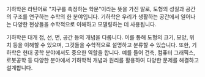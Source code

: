 기하학은 라틴어로 "지구를 측정하는 학문"이라는 뜻을 가진 말로, 도형의 성질과 공간의 구조를 연구하는 수학의 한 분야입니다. 기하학은 우리가 생활하는 공간에서 일어나는 다양한 현상들을 수학적으로 이해하고 모델링하는 데 사용됩니다.

기하학은 대개 점, 선, 면, 공간 등의 개념을 다룹니다. 이를 통해 도형의 크기, 모양, 위치 등을 이해할 수 있으며, 그것들을 수학적으로 설명하고 분류할 수 있습니다. 또한, 기하학은 현대 공학 분야에서도 중요한 역할을 합니다. 예를 들어 건축, 컴퓨터 그래픽스, 로봇공학 등 다양한 분야에서 기하학적 개념과 원리를 활용하여 다양한 문제를 해결하고 설계합니다.